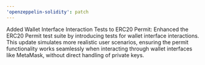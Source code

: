 ```yaml
---
'openzeppelin-solidity': patch
---
```


Added Wallet Interface Interaction Tests to ERC20 Permit: Enhanced the ERC20 Permit test suite by introducing tests for wallet interface interactions. This update simulates more realistic user scenarios, ensuring the permit functionality works seamlessly when interacting through wallet interfaces like MetaMask, without direct handling of private keys.
